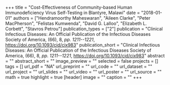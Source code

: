 +++
title = "Cost-Effectiveness of Community-based Human Immunodeficiency Virus Self-Testing in Blantyre, Malawi"
date = "2018-01-01"
authors = ["Hendramoorthy Maheswaran", "Aileen Clarke", "Peter MacPherson", "Felistas Kumwenda", "David G. Lalloo", "Elizabeth L. Corbett", "Stavros Petrou"]
publication_types = ["2"]
publication = "Clinical Infectious Diseases: An Official Publication of the Infectious Diseases Society of America, (66), 8, _pp. 1211--1221_, https://doi.org/10.1093/cid/cix983"
publication_short = "Clinical Infectious Diseases: An Official Publication of the Infectious Diseases Society of America, (66), 8, _pp. 1211--1221_, https://doi.org/10.1093/cid/cix983"
abstract = ""
abstract_short = ""
image_preview = ""
selected = false
projects = []
tags = []
url_pdf = "NA"
url_preprint = ""
url_code = ""
url_dataset = ""
url_project = ""
url_slides = ""
url_video = ""
url_poster = ""
url_source = ""
math = true
highlight = true
[header]
image = ""
caption = ""
+++
